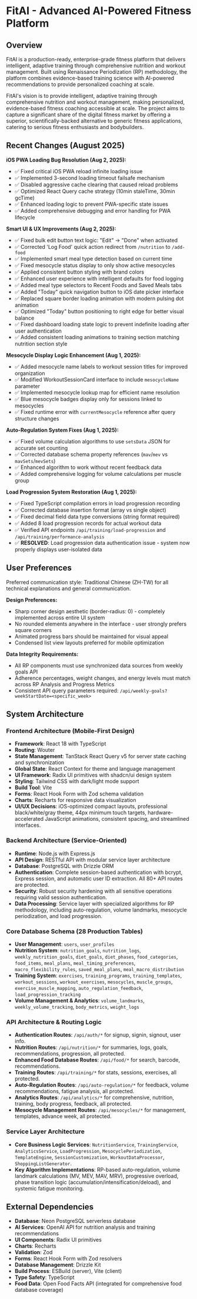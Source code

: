 # FitAI - Advanced AI-Powered Fitness Platform

## Overview

FitAI is a production-ready, enterprise-grade fitness platform that delivers intelligent, adaptive training through comprehensive nutrition and workout management. Built using Renaissance Periodization (RP) methodology, the platform combines evidence-based training science with AI-powered recommendations to provide personalized coaching at scale.

FitAI's vision is to provide intelligent, adaptive training through comprehensive nutrition and workout management, making personalized, evidence-based fitness coaching accessible at scale. The project aims to capture a significant share of the digital fitness market by offering a superior, scientifically-backed alternative to generic fitness applications, catering to serious fitness enthusiasts and bodybuilders.

## Recent Changes (August 2025)

**iOS PWA Loading Bug Resolution (Aug 2, 2025):**
- ✅ Fixed critical iOS PWA reload infinite loading issue
- ✅ Implemented 3-second loading timeout failsafe mechanism
- ✅ Disabled aggressive cache clearing that caused reload problems
- ✅ Optimized React Query cache strategy (10min staleTime, 30min gcTime)
- ✅ Enhanced loading logic to prevent PWA-specific state issues
- ✅ Added comprehensive debugging and error handling for PWA lifecycle

**Smart UI & UX Improvements (Aug 2, 2025):**
- ✅ Fixed bulk edit button text logic: "Edit" → "Done" when activated
- ✅ Corrected 'Log Food' quick action redirect from `/nutrition` to `/add-food`
- ✅ Implemented smart meal type detection based on current time
- ✅ Fixed mesocycle status display to only show active mesocycles
- ✅ Applied consistent button styling with brand colors
- ✅ Enhanced user experience with intelligent defaults for food logging
- ✅ Added meal type selectors to Recent Foods and Saved Meals tabs
- ✅ Added "Today" quick navigation button to iOS date picker interface
- ✅ Replaced square border loading animation with modern pulsing dot animation
- ✅ Optimized "Today" button positioning to right edge for better visual balance
- ✅ Fixed dashboard loading state logic to prevent indefinite loading after user authentication
- ✅ Added consistent loading animations to training section matching nutrition section style

**Mesocycle Display Logic Enhancement (Aug 1, 2025):**
- ✅ Added mesocycle name labels to workout session titles for improved organization
- ✅ Modified WorkoutSessionCard interface to include `mesocycleName` parameter
- ✅ Implemented mesocycle lookup map for efficient name resolution
- ✅ Blue mesocycle badges display only for sessions linked to mesocycles
- ✅ Fixed runtime error with `currentMesocycle` reference after query structure changes

**Auto-Regulation System Fixes (Aug 1, 2025):**
- ✅ Fixed volume calculation algorithms to use `setsData` JSON for accurate set counting
- ✅ Corrected database schema property references (`mav`/`mev` vs `mavSets`/`mevSets`)
- ✅ Enhanced algorithm to work without recent feedback data
- ✅ Added comprehensive logging for volume calculations per muscle group

**Load Progression System Restoration (Aug 1, 2025):**
- ✅ Fixed TypeScript compilation errors in load progression recording
- ✅ Corrected database insertion format (array vs single object)
- ✅ Fixed decimal field data type conversions (string format required)
- ✅ Added 8 load progression records for actual workout data
- ✅ Verified API endpoints `/api/training/load-progression` and `/api/training/performance-analysis`
- ✅ **RESOLVED**: Load progression data authentication issue - system now properly displays user-isolated data

## User Preferences

Preferred communication style: Traditional Chinese (ZH-TW) for all technical explanations and general communication.

**Design Preferences:**
- Sharp corner design aesthetic (border-radius: 0) - completely implemented across entire UI system
- No rounded elements anywhere in the interface - user strongly prefers square corners
- Animated progress bars should be maintained for visual appeal
- Condensed list view layouts preferred for mobile optimization

**Data Integrity Requirements:**
- All RP components must use synchronized data sources from weekly goals API
- Adherence percentages, weight changes, and energy levels must match across RP Analysis and Progress Metrics
- Consistent API query parameters required: `/api/weekly-goals?weekStartDate=<specific_week>`

## System Architecture

### Frontend Architecture (Mobile-First Design)
- **Framework**: React 18 with TypeScript
- **Routing**: Wouter
- **State Management**: TanStack React Query v5 for server state caching and synchronization
- **Global State**: React Context for theme and language management
- **UI Framework**: Radix UI primitives with shadcn/ui design system
- **Styling**: Tailwind CSS with dark/light mode support
- **Build Tool**: Vite
- **Forms**: React Hook Form with Zod schema validation
- **Charts**: Recharts for responsive data visualization
- **UI/UX Decisions**: iOS-optimized compact layouts, professional black/white/gray theme, 44px minimum touch targets, hardware-accelerated JavaScript animations, consistent spacing, and streamlined interfaces.

### Backend Architecture (Service-Oriented)
- **Runtime**: Node.js with Express.js
- **API Design**: RESTful API with modular service layer architecture
- **Database**: PostgreSQL with Drizzle ORM
- **Authentication**: Complete session-based authentication with bcrypt, Express session, and automatic user ID extraction. All 80+ API routes are protected.
- **Security**: Robust security hardening with all sensitive operations requiring valid session authentication.
- **Data Processing**: Service layer with specialized algorithms for RP methodology, including auto-regulation, volume landmarks, mesocycle periodization, and load progression.

### Core Database Schema (28 Production Tables)
- **User Management**: `users`, `user_profiles`
- **Nutrition System**: `nutrition_goals`, `nutrition_logs`, `weekly_nutrition_goals`, `diet_goals`, `diet_phases`, `food_categories`, `food_items`, `meal_plans`, `meal_timing_preferences`, `macro_flexibility_rules`, `saved_meal_plans`, `meal_macro_distribution`
- **Training System**: `exercises`, `training_programs`, `training_templates`, `workout_sessions`, `workout_exercises`, `mesocycles`, `muscle_groups`, `exercise_muscle_mapping`, `auto_regulation_feedback`, `load_progression_tracking`
- **Volume Management & Analytics**: `volume_landmarks`, `weekly_volume_tracking`, `body_metrics`, `weight_logs`

### API Architecture & Routing Logic
- **Authentication Routes**: `/api/auth/*` for signup, signin, signout, user info.
- **Nutrition Routes**: `/api/nutrition/*` for summaries, logs, goals, recommendations, progression, all protected.
- **Enhanced Food Database Routes**: `/api/food/*` for search, barcode, recommendations.
- **Training Routes**: `/api/training/*` for stats, sessions, exercises, all protected.
- **Auto-Regulation Routes**: `/api/auto-regulation/*` for feedback, volume recommendations, fatigue analysis, all protected.
- **Analytics Routes**: `/api/analytics/*` for comprehensive, nutrition, training, body progress, feedback, all protected.
- **Mesocycle Management Routes**: `/api/mesocycles/*` for management, templates, advance week, all protected.

### Service Layer Architecture
- **Core Business Logic Services**: `NutritionService`, `TrainingService`, `AnalyticsService`, `LoadProgression`, `MesocyclePeriodization`, `TemplateEngine`, `SessionCustomization`, `WorkoutDataProcessor`, `ShoppingListGenerator`.
- **Key Algorithm Implementations**: RP-based auto-regulation, volume landmark calculations (MV, MEV, MAV, MRV), progressive overload, phase transition logic (accumulation/intensification/deload), and systemic fatigue monitoring.

## External Dependencies

- **Database**: Neon PostgreSQL serverless database
- **AI Services**: OpenAI API for nutrition analysis and training recommendations
- **UI Components**: Radix UI primitives
- **Charts**: Recharts
- **Validation**: Zod
- **Forms**: React Hook Form with Zod resolvers
- **Database Management**: Drizzle Kit
- **Build Process**: ESBuild (server), Vite (client)
- **Type Safety**: TypeScript
- **Food Data**: Open Food Facts API (integrated for comprehensive food database coverage)